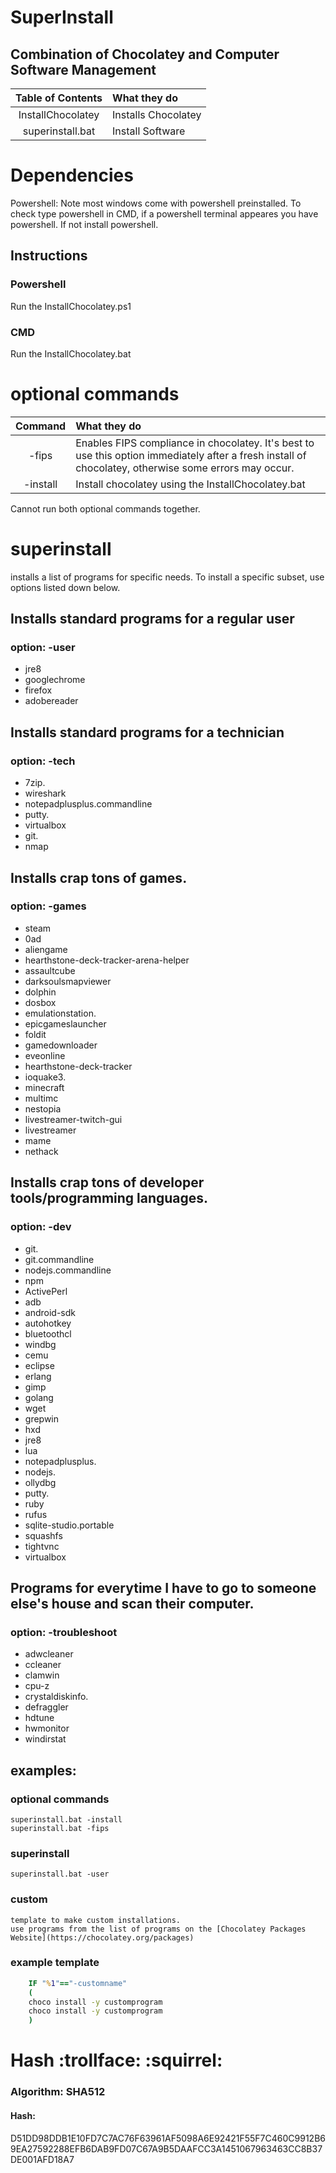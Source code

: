 # SuperInstall
## Combination of Chocolatey and Computer Software Management 


| Table of Contents   | What they do             |
|:-------------------:|:-------------------------|
| InstallChocolatey   | Installs Chocolatey      |
| superinstall.bat    | Install Software         |

# Dependencies
Powershell: Note most windows come with powershell preinstalled. To check type powershell in CMD, if a powershell terminal appeares you have powershell. If not install powershell.


## Instructions

### Powershell
Run the InstallChocolatey.ps1
### CMD
Run the InstallChocolatey.bat


# optional commands

| Command | What they do  |
|:---:|:---|
| -fips   | Enables FIPS compliance in chocolatey. It's best to use this option immediately after a fresh install of chocolatey, otherwise some errors may occur.|
| -install| Install chocolatey using the InstallChocolatey.bat|

Cannot run both optional commands together.

# superinstall
installs a list of programs for specific needs. To install a specific subset, use options listed down below.

## Installs standard programs for a regular user
### option: -user     
- jre8
- googlechrome
- firefox
- adobereader

## Installs standard programs for a technician
### option: -tech
- 7zip. 
- wireshark
- notepadplusplus.commandline
- putty. 
- virtualbox
- git. 
- nmap

## Installs crap tons of games.
### option: -games
- steam
- 0ad
- aliengame
- hearthstone-deck-tracker-arena-helper
- assaultcube
- darksoulsmapviewer
- dolphin
- dosbox
- emulationstation. 
- epicgameslauncher
- foldit
- gamedownloader
- eveonline
- hearthstone-deck-tracker
- ioquake3. 
- minecraft
- multimc
- nestopia
- livestreamer-twitch-gui
- livestreamer
- mame
- nethack


## Installs crap tons of developer tools/programming languages.
### option: -dev
- git. 
- git.commandline
- nodejs.commandline
- npm
- ActivePerl
- adb
- android-sdk
- autohotkey
- bluetoothcl
- windbg
- cemu
- eclipse
- erlang
- gimp
- golang
- wget
- grepwin
- hxd
- jre8
- lua
- notepadplusplus. 
- nodejs. 
- ollydbg
- putty. 
- ruby
- rufus
- sqlite-studio.portable
- squashfs
- tightvnc
- virtualbox
 


## Programs for everytime I have to go to someone else's house and scan their computer.
### option: -troubleshoot
- adwcleaner
- ccleaner
- clamwin
- cpu-z
- crystaldiskinfo. 
- defraggler
- hdtune
- hwmonitor
- windirstat

## examples:

### optional commands

    superinstall.bat -install
    superinstall.bat -fips

### superinstall

    superinstall.bat -user

### custom

    template to make custom installations.
    use programs from the list of programs on the [Chocolatey Packages Website](https://chocolatey.org/packages)

### example template

```cmd
    IF "%1"=="-customname" 
    (
    choco install -y customprogram
    choco install -y customprogram
    )
```

# Hash :trollface: :squirrel:
### Algorithm: SHA512
#### Hash: 
D51DD98DDB1E10FD7C7AC76F63961AF5098A6E92421F55F7C460C9912B69EA27592288EFB6DAB9FD07C67A9B5DAAFCC3A1451067963463CC8B37DE001AFD18A7